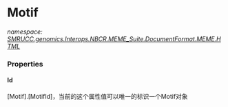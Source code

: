 ﻿# Motif
_namespace: [SMRUCC.genomics.Interops.NBCR.MEME_Suite.DocumentFormat.MEME.HTML](./index.md)_






### Properties

#### Id
[Motif].[MotifId]，当前的这个属性值可以唯一的标识一个Motif对象
